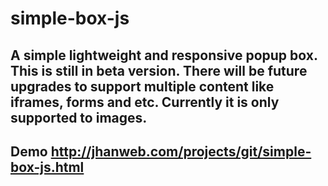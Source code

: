 # simple-box-js

## A simple lightweight and responsive popup box. This is still in beta version. There will be future upgrades to support multiple content like iframes, forms and etc. Currently it is only supported to images.

## Demo http://jhanweb.com/projects/git/simple-box-js.html
